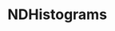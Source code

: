 # NDHistograms

<!-- [![Build Status](https://github.com/josePereiro/NDHistograms.jl/actions/workflows/CI.yml/badge.svg?branch=main)](https://github.com/josePereiro/NDHistograms.jl/actions/workflows/CI.yml?query=branch%3Amain)
[![Coverage](https://codecov.io/gh/josePereiro/NDHistograms.jl/branch/main/graph/badge.svg)](https://codecov.io/gh/josePereiro/NDHistograms.jl)
 -->
